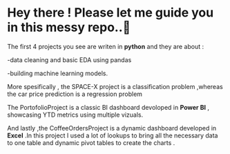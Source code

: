 # Hey there ! Please let me guide you in this messy repo..🚀 


The first 4 projects you see are writen in **python** and they  are about :

  -data cleaning and basic EDA using pandas
  
  -building machine learning models.


More spesifically , the SPACE-X project is a classification problem ,whereas the car price prediction is a regression problem


The PortofolioProject is a classic BI dashboard devoloped in **Power BI** , showcasing YTD metrics using multiple vizuals. 

And lastly ,the CoffeeOrdersProject is a dynamic dashboard developed in **Excel** .In this project I used a lot of lookups to bring all the necessary data to one table and dynamic pivot tables to create the charts .

